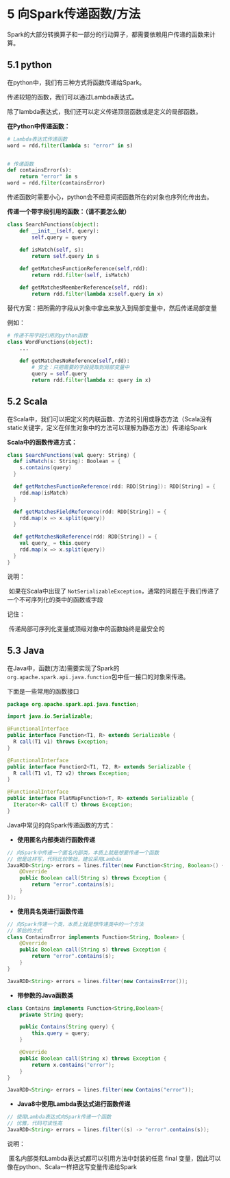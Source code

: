 # 5 向Spark传递函数/方法

Spark的大部分转换算子和一部分的行动算子，都需要依赖用户传递的函数来计算。

## 5.1 python

在python中，我们有三种方式将函数传递给Spark。

传递较短的函数，我们可以通过Lambda表达式。

除了lambda表达式，我们还可以定义传递顶层函数或是定义的局部函数。

**在Python中传递函数：**

```python
# Lambda表达式传递函数
word = rdd.filter(lambda s: "error" in s)


# 传递函数
def containsError(s):
    return "error" in s
word = rdd.filter(containsError)
```

传递函数时需要小心，python会不经意间把函数所在的对象也序列化传出去。

**传递一个带字段引用的函数：（请不要怎么做）**

```python
class SearchFunctions(object):
    def __init__(self, query):
        self.query = query

    def isMatch(self, s):
        return self.query in s
    
    def getMatchesFunctionReference(self,rdd):
        return rdd.filter(self, isMatch)

    def getMatchesMeemberReference(self, rdd):
        return rdd.filter(lambda x:self.query in x)
```

替代方案：把所需的字段从对象中拿出来放入到局部变量中，然后传递局部变量

例如：

```python
# 传递不带字段引用的python函数
class WordFunctions(object):
    ...
    
    def getMatchesNoReference(self,rdd):
        # 安全：只把需要的字段提取到局部变量中
        query = self.query
        return rdd.filter(lambda x: query in x)
```



## 5.2 Scala

在Scala中，我们可以把定义的内联函数、方法的引用或静态方法（Scala没有static关键字，定义在伴生对象中的方法可以理解为静态方法）传递给Spark

**Scala中的函数传递方式：**

```scala
class SearchFunctions(val query: String) {
  def isMatch(s: String): Boolean = {
    s.contains(query)
  }

  def getMatchesFunctionReference(rdd: RDD[String]): RDD[String] = {
    rdd.map(isMatch)
  }

  def getMatchesFieldReference(rdd: RDD[String]) = {
    rdd.map(x => x.split(query))
  }

  def getMatchesNoReference(rdd: RDD[String]) = {
    val query_ = this.query
    rdd.map(x => x.split(query))
  }
}
```

说明：

​	如果在Scala中出现了 `NotSerializableException`，通常的问题在于我们传递了一个不可序列化的类中的函数或字段

记住：

​	传递局部可序列化变量或顶级对象中的函数始终是最安全的



## 5.3 Java

在Java中，函数(方法)需要实现了Spark的`org.apache.spark.api.java.function`包中任一接口的对象来传递。

下面是一些常用的函数接口

```java
package org.apache.spark.api.java.function;

import java.io.Serializable;

@FunctionalInterface
public interface Function<T1, R> extends Serializable {
  R call(T1 v1) throws Exception;
}

@FunctionalInterface
public interface Function2<T1, T2, R> extends Serializable {
  R call(T1 v1, T2 v2) throws Exception;
}

@FunctionalInterface
public interface FlatMapFunction<T, R> extends Serializable {
  Iterator<R> call(T t) throws Exception;
}
```

Java中常见的向Spark传递函数的方式：

-   **使用匿名内部类进行函数传递**

```java
// 向Spark中传递一个匿名内部类，本质上就是想要传递一个函数
// 但是这样写，代码比较笨拙，建议采用Lambda
JavaRDD<String> errors = lines.filter(new Function<String, Boolean>() {
    @Override
    public Boolean call(String s) throws Exception {
        return "error".contains(s);
    }
});
```

-   **使用具名类进行函数传递**

```java
// 向Spark传递一个类，本质上就是想传递类中的一个方法
// 笨拙的方式
class ContainsError implements Function<String, Boolean> {
    @Override
    public Boolean call(String s) throws Exception {
        return "error".contains(s);
    }
}

JavaRDD<String> errors = lines.filter(new ContainsError());
```

-   **带参数的Java函数类**

```java
class Contains implements Function<String,Boolean>{
    private String query;

    public Contains(String query) {
        this.query = query;
    }

    @Override
    public Boolean call(String x) throws Exception {
        return x.contains("error");
    }
}

JavaRDD<String> errors = lines.filter(new Contains("error"));
```

-   **Java8中使用Lambda表达式进行函数传递**

```java
// 使用Lambda表达式向Spark传递一个函数
// 优雅，代码可读性高
JavaRDD<String> errors = lines.filter((s) -> "error".contains(s));
```

说明：

​	匿名内部类和Lambda表达式都可以引用方法中封装的任意 final 变量，因此可以像在python、Scala一样把这写变量传递给Spark





